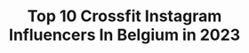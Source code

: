 ---
title: Top 10 Crossfit Instagram Influencers In Belgium in 2023
description: >-
  Find top crossfit Instagram influencers in Belgium in 2023. Most popular hashtags: #crossfit #crossfitgirls #training #motivation.
platform: Instagram
hits: 8
text_top: See the most popular Instagram accounts on inBeat.
text_bottom: Our database has 8 Instagram influencers like this in Belgium for you to work with.
profiles:
  - username: "lindsaydcst"
    fullname: >-
      L I N D S A Y
    bio: >-
      Sport, Food & Travel 🌏 Crossfit 🏋🏻‍♀️ // LesMills™ instructor ☠️ @northernspiritcf 🎒🦍 @kingkongapparel : Lindsay15 🔥 @hipro.belgium 🇨🇵 🇧🇪
    location: "Belgium"
    followers: 2806
    engagement: 930
    commentsToLikes: 0.028982
    id: ckap9t0mgtjb50i78b1t0xl9h
    verified: false
    hashtags: "#mondaymood, #stronggirl, #kingkongbag, #abs"
  - username: "manon_angonese.whiteshark"
    fullname: >-
      Manon Angonese
    bio: >-
      CrossFit athlete 🦈 Fittest in 🇧🇪 🇧🇪 champion WL -71k 🏋️‍♂️ Europe Regionals athlete🇪🇺 Coach/Owner CF @garage_gym_sharks_factory #shark🦈
    location: "Belgium"
    followers: 5647
    engagement: 489
    commentsToLikes: 0.022862
    id: ck5pwvjphotbz0i118geces0o
    verified: false
    hashtags: "#crossfitgirls, #sharkisonboard, #weightlifting, #crossfit"
  - username: "sam.v_e"
    fullname: >-
      𝚂 𝚊 𝚖 🦋
    bio: >-
      ☽︎ 𝙱𝚎𝚕𝚐𝚒𝚚𝚞𝚎 | ☽︎ 𝙲𝚛𝚘𝚜𝚜𝙵𝚒𝚝 𝙻𝚊𝚟𝚘𝚒𝚜𝚒𝚎𝚛 ☽︎ @qntsportnutrition 𝚂𝙰𝙼20 (20% 𝙾𝙵𝙵) ✈︎ @travel.with_sam
    location: "Belgium"
    followers: 4961
    engagement: 1121
    commentsToLikes: 0.032856
    id: ckaowdvgs8i4d0i78oz47xrzd
    verified: false
    hashtags: "#crossfitbrasil, #sportivelybeautiful, #teamshape, #fitspo"
  - username: "bavocoenen_1"
    fullname: >-
      BAVO COENEN | BE
    bio: >-
      ⚽️Goalkeeper at @lommelskofficial 🧤RealTec Gloves ⚡️ @playwear_pw, @speedbands, @nacotshop Athlete 📈 Mindset, motivation, online marketing & finance
    location: "Belgium"
    followers: 13705
    engagement: 1021
    commentsToLikes: 0.115997
    id: ckaowc35f89ks0i78rcrhl6cl
    verified: false
    hashtags: "#interval, #sportsspecific, #athlete, #soccerteam"
  - username: "aurore.f.itness"
    fullname: >-
      Coach Fitness Motivation
    bio: >-
      📍Brussels 🇧🇪 Fitmom 👨‍👩‍👧 beauty/fashion/lifestyle 🎬 positive vibes ✨ infos coaching en MP 💌 Ambassadrice @rcgear_fitness code : AUROREF.RC15
    location: "Belgium"
    followers: 4042
    engagement: 1250
    commentsToLikes: 0.096507
    id: ckaosvciwt6hp0i78w42g3yed
    verified: false
    hashtags: "#fitfam, #healthy, #muscu, #muscle"
  - username: "nielswillems"
    fullname: >-
      Niels Willems
    bio: >-
      Founder & Coach @milestone_training 🇧🇪 Pro Freestyle Jetskier 🏆 European Champion 🥇 Multiple Belgian Champion 🏋🏼‍♂️ @barebells.benelux Ambassador
    location: "Belgium"
    followers: 7475
    engagement: 706
    commentsToLikes: 0.036972
    id: ck13b48netlbb0i19n3tee035
    verified: false
    hashtags: "#jobewatersports, #xone, #throwback, #motivation"
  - username: "pilotedecross"
    fullname: >-
      Pilote De Cross💨
    bio: >-
      C’est la #Bikelife mon pote ! By 📷: @ya__.46 📩E-mail pro: pilotedecross.pro@gmail.com
    location: "Belgium"
    followers: 61900
    engagement: 448
    commentsToLikes: 0.003650
    id: ckf5vm7l8p3000j23tb6a6vwf
    verified: false
    hashtags: "#pilotedecross, #450yzf, #sundayfunday, #125kx"
  - username: "eltipographic"
    fullname: >-
      eltipo
    bio: >-
      Graphic artist Based in Antwerp, Belgium Love for letters - (typo)graphic design - inlay Webshop =>
    location: "Belgium"
    followers: 10738
    engagement: 469
    commentsToLikes: 0.043644
    id: ck6u3t20lzpvk0j71zv4jrtvg
    verified: false
    hashtags: "#hurae, #eltipographic, #impressedbyplantin, #crossuite"
---